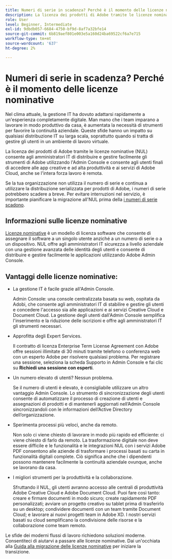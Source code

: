 ```yaml
---
title: Numeri di serie in scadenza? Perché è il momento delle licenze nominative
description: La licenza dei prodotti di Adobe tramite le licenze nominative (NUL) consente agli amministratori IT di distribuire e gestire facilmente gli strumenti di Adobe utilizzando l'Admin Console e offre agli utenti finali l'accesso alle app creative e ad alta produttività e ai servizi di Adobe Cloud, anche se l'intera forza lavoro è remota
role: User
level: Beginner, Intermediate
exl-id: 9dbdb057-6684-4750-bf9d-8af7a32bfe14
source-git-commit: 6b819aef801e003e5a160d24ba69522cf6a7e715
workflow-type: tm+mt
source-wordcount: '637'
ht-degree: 2%

---
```


# Numeri di serie in scadenza? Perché è il momento delle licenze nominative

Nel clima attuale, la gestione IT ha dovuto adattarsi rapidamente a un&#39;esperienza completamente digitale. Man mano che i team imparano a lavorare in modo produttivo da casa, è aumentata la necessità di strumenti per favorire la continuità aziendale. Queste sfide hanno un impatto su qualsiasi distribuzione IT su larga scala, soprattutto quando si tratta di gestire gli utenti in un ambiente di lavoro virtuale.

La licenza dei prodotti di Adobe tramite le licenze nominative (NUL) consente agli amministratori IT di distribuire e gestire facilmente gli strumenti di Adobe utilizzando l&#39;Admin Console e consente agli utenti finali di accedere alle app creative e ad alta produttività e ai servizi di Adobe Cloud, anche se l&#39;intera forza lavoro è remota.

Se la tua organizzazione non utilizza il numero di serie e continua a utilizzare la distribuzione serializzata per prodotti di Adobe, i numeri di serie potrebbero scadere a breve. Per evitare interruzioni nel servizio, è importante pianificare la migrazione all&#39;NUL prima della [i numeri di serie scadono](https://blogs.adobe.com/deployment/understanding-serialnumberexpiration).

## Informazioni sulle licenze nominative

[Licenze nominative](https://helpx.adobe.com/enterprise/using/licensing.html) è un modello di licenza software che consente di assegnare il software a un singolo utente anziché a un numero di serie o a un dispositivo. NUL offre agli amministratori IT sicurezza a livello aziendale con una gestione avanzata delle identità degli utenti e consente di distribuire e gestire facilmente le applicazioni utilizzando Adobe Admin Console.

## Vantaggi delle licenze nominative:

* La gestione IT è facile grazie all&#39;Admin Console.

   Admin Console: una console centralizzata basata su web, ospitata da Adobi, che consente agli amministratori IT di stabilire e gestire gli utenti e concedere l&#39;accesso sia alle applicazioni e ai servizi Creative Cloud e Document Cloud. La gestione degli utenti dall&#39;Admin Console semplifica l&#39;inserimento e la riduzione delle iscrizioni e offre agli amministratori IT gli strumenti necessari.

* Approfitta degli Expert Services.

   Il contratto di licenza Enterprise Term License Agreement con Adobe offre sessioni illimitate di 30 minuti tramite telefono o conferenza web con un esperto Adobe per risolvere qualsiasi problema. Per registrare una sessione, seleziona la scheda Supporto in Admin Console e fai clic su **Richiedi una sessione con esperti**.

* Un numero elevato di utenti? Nessun problema.

   Se il numero di utenti è elevato, è consigliabile utilizzare un altro vantaggio Admin Console. Lo strumento di sincronizzazione degli utenti consente di automatizzare il processo di creazione di utenti e assegnazioni di prodotti e di mantenerli aggiornati nell’Admin Console sincronizzandoli con le informazioni dell’Active Directory dell’organizzazione.

* Sperimenta processi più veloci, anche da remoto.

   Non solo ci viene chiesto di lavorare in modo più rapido ed efficiente: ci viene chiesto di farlo da remoto. La trasformazione digitale non deve essere difficile e le funzionalità e le integrazioni NUL con i servizi Adobe PDF consentono alle aziende di trasformare i processi basati su carta in funzionalità digitali complete. Ciò significa anche che i dipendenti possono mantenere facilmente la continuità aziendale ovunque, anche se lavorano da casa.

* I migliori strumenti per la produttività e la collaborazione.

   Sfruttando il NUL, gli utenti avranno accesso alle centrali di produttività Adobe Creative Cloud e Adobe Document Cloud. Puoi fare così tanto: creare e firmare documenti in modo sicuro; create rapidamente PDF personalizzati; avviare un progetto creativo su tablet prima di trasferirlo su un desktop; condividere documenti con un team tramite Document Cloud; e lavorare ai nuovi progetti team in Adobe XD. I nostri servizi basati su cloud semplificano la condivisione delle risorse e la collaborazione come team remoto.

Le sfide dei moderni flussi di lavoro richiedono soluzioni moderne. Consentiteci di aiutarvi a passare alle licenze nominative. Dai un&#39;occhiata alla [Guida alla migrazione delle licenze nominative](https://offers.adobe.com/content/dam/offer-manager/en/na/marketing/CCE/Adobe_Named_User_Licensing_Migration_Guide.pdf) per iniziare la transizione.
